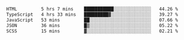 <!--START_SECTION:waka-->

```txt
HTML         5 hrs 7 mins    ███████████░░░░░░░░░░░░░░   44.26 %
TypeScript   4 hrs 33 mins   █████████▓░░░░░░░░░░░░░░░   39.27 %
JavaScript   53 mins         ██░░░░░░░░░░░░░░░░░░░░░░░   07.66 %
JSON         36 mins         █▒░░░░░░░░░░░░░░░░░░░░░░░   05.22 %
SCSS         15 mins         ▓░░░░░░░░░░░░░░░░░░░░░░░░   02.21 %
```

<!--END_SECTION:waka-->
